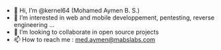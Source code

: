 - 👋 Hi, I’m @kernel64 (Mohamed Aymen B. S.)
- 👀 I’m interested in web and mobile developpement, pentesting, reverse engineering ... 
- 💞️ I’m looking to collaborate in open source projects
- 📫 How to reach me : med.aymen@mabslabs.com

<!---
kernel64/kernel64 is a ✨ special ✨ repository because its `README.md` (this file) appears on your GitHub profile.
You can click the Preview link to take a look at your changes.
--->
